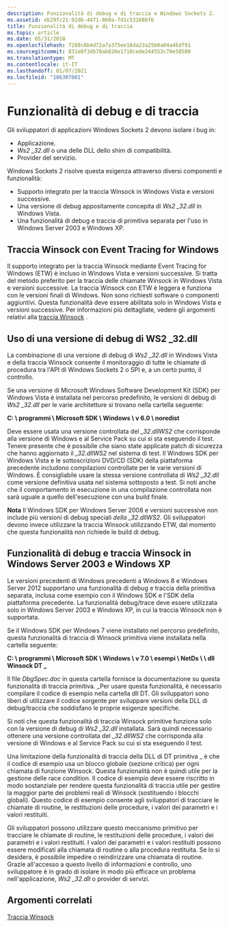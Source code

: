 ```yaml
---
description: Funzionalità di debug e di traccia e Windows Sockets 2.
ms.assetid: eb29fc21-92d6-4471-860a-fd1c531686f6
title: Funzionalità di debug e di traccia
ms.topic: article
ms.date: 05/31/2018
ms.openlocfilehash: 7288c6b4d72a7a375ee16da23a25b0a04a46df91
ms.sourcegitcommit: 831e8f3db78ab820e1710cede244553c70e50500
ms.translationtype: MT
ms.contentlocale: it-IT
ms.lasthandoff: 01/07/2021
ms.locfileid: "106307001"
---
```

# <a name="debug-and-trace-facilities"></a>Funzionalità di debug e di traccia

Gli sviluppatori di applicazioni Windows Sockets 2 devono isolare i bug in:

-   Applicazione.
-   *Ws2 \_32.dll* o una delle DLL dello shim di compatibilità.
-   Provider del servizio.

Windows Sockets 2 risolve questa esigenza attraverso diversi componenti e funzionalità:

-   Supporto integrato per la traccia Winsock in Windows Vista e versioni successive.
-   Una versione di debug appositamente concepita di *Ws2 \_32.dll* in Windows Vista.
-   Una funzionalità di debug e traccia di primitiva separata per l'uso in Windows Server 2003 e Windows XP.

## <a name="winsock-tracing-using-event-tracing-for-windows"></a>Traccia Winsock con Event Tracing for Windows

Il supporto integrato per la traccia Winsock mediante Event Tracing for Windows (ETW) è incluso in Windows Vista e versioni successive. Si tratta del metodo preferito per la traccia delle chiamate Winsock in Windows Vista e versioni successive. La traccia Winsock con ETW è leggera e funziona con le versioni finali di Windows. Non sono richiesti software o componenti aggiuntivi. Questa funzionalità deve essere abilitata solo in Windows Vista e versioni successive. Per informazioni più dettagliate, vedere gli argomenti relativi alla [traccia Winsock](winsock-tracing.md) .

## <a name="using-a-debug-version-of-ws2_32dll"></a>Uso di una versione di debug di WS2 \_32.dll

La combinazione di una versione di debug di *Ws2 \_32.dll* in Windows Vista e della traccia Winsock consente il monitoraggio di tutte le chiamate di procedura tra l'API di Windows Sockets 2 o SPI e, a un certo punto, il controllo.

Se una versione di Microsoft Windows Software Development Kit (SDK) per Windows Vista è installata nel percorso predefinito, le versioni di debug di *Ws2 \_32.dll* per le varie architetture si trovano nella cartella seguente:

**C: \\ programmi \\ Microsoft SDK \\ Windows \\ v 6.0 \\ noredist**

Deve essere usata una versione controllata del *\_32.dllWS2* che corrisponde alla versione di Windows e al Service Pack su cui si sta eseguendo il test. Tenere presente che è possibile che siano state applicate patch di sicurezza che hanno aggiornato il *\_32.dllWS2* nel sistema di test. Il Windows SDK per Windows Vista e le sottoscrizioni DVD/CD (SDK) della piattaforma precedente includono compilazioni controllate per le varie versioni di Windows. È consigliabile usare la stessa versione controllata di *Ws2 \_32.dll* come versione definitiva usata nel sistema sottoposto a test. Si noti anche che il comportamento in esecuzione in una compilazione controllata non sarà uguale a quello dell'esecuzione con una build finale.

**Nota**  Il Windows SDK per Windows Server 2008 e versioni successive non include più versioni di debug speciali *della \_32.dllWS2*. Gli sviluppatori devono invece utilizzare la traccia Winsock utilizzando ETW, dal momento che questa funzionalità non richiede le build di debug.

## <a name="winsock-debug-and-trace-facility-on-windows-server-2003-and-windows-xp"></a>Funzionalità di debug e traccia Winsock in Windows Server 2003 e Windows XP

Le versioni precedenti di Windows precedenti a Windows 8 e Windows Server 2012 supportano una funzionalità di debug e traccia della primitiva separata, inclusa come esempio con il Windows SDK e l'SDK della piattaforma precedente. La funzionalità debug/trace deve essere utilizzata solo in Windows Server 2003 e Windows XP, in cui la traccia Winsock non è supportata.

Se il Windows SDK per Windows 7 viene installato nel percorso predefinito, questa funzionalità di traccia di Winsock primitiva viene installata nella cartella seguente:

**C: \\ programmi \\ Microsoft SDK \\ Windows \\ v 7.0 \\ esempi \\ NetDs \\ \\ dll Winsock DT \_**

Il file *DbgSpec.doc* in questa cartella fornisce la documentazione su questa funzionalità di traccia primitiva. \_Per usare questa funzionalità, è necessario compilare il codice di esempio nella cartella dll DT. Gli sviluppatori sono liberi di utilizzare il codice sorgente per sviluppare versioni della DLL di debug/traccia che soddisfano le proprie esigenze specifiche.

Si noti che questa funzionalità di traccia Winsock primitive funziona solo con la versione di debug di *Ws2 \_32.dll* installata. Sarà quindi necessario ottenere una versione controllata del *\_32.dllWS2* che corrisponda alla versione di Windows e al Service Pack su cui si sta eseguendo il test.

Una limitazione della funzionalità di traccia della DLL di DT primitiva \_ è che il codice di esempio usa un blocco globale (sezione critica) per ogni chiamata di funzione Winsock. Questa funzionalità non è quindi utile per la gestione delle race condition. Il codice di esempio deve essere riscritto in modo sostanziale per rendere questa funzionalità di traccia utile per gestire la maggior parte dei problemi reali di Winsock (sostituendo i blocchi globali). Questo codice di esempio consente agli sviluppatori di tracciare le chiamate di routine, le restituzioni delle procedure, i valori dei parametri e i valori restituiti.

Gli sviluppatori possono utilizzare questo meccanismo primitivo per tracciare le chiamate di routine, le restituzioni delle procedure, i valori dei parametri e i valori restituiti. I valori dei parametri e i valori restituiti possono essere modificati alla chiamata di routine o alla procedura restituita. Se lo si desidera, è possibile impedire o reindirizzare una chiamata di routine. Grazie all'accesso a questo livello di informazioni e controllo, uno sviluppatore è in grado di isolare in modo più efficace un problema nell'applicazione, *Ws2 \_32.dll* o provider di servizi.

## <a name="related-topics"></a>Argomenti correlati

<dl> <dt>

[Traccia Winsock](winsock-tracing.md)
</dt> </dl>

 

 



